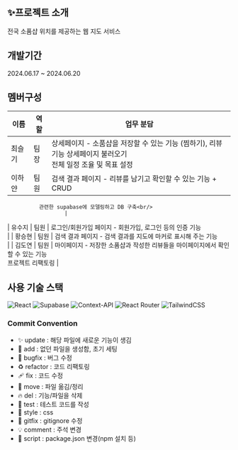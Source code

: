 ## ✨프로젝트 소개

전국 소품샵 위치를 제공하는 웹 지도 서비스

## 개발기간
2024.06.17 ~ 2024.06.20

## 멤버구성
| 이름   | 역할 | 업무 분담                                                                   |
| ------ | ---- | --------------------------------------------------------------------------- |
| 최슬기 | 팀장 | 상세페이지 - 소품샵을 저장할 수 있는 기능 (찜하기), 리뷰기능 상세페이지 불러오기<br/>전체 일정 조율 및 목표 설정                           |
|이하얀  | 팀원 | 검색 결과 페이지 - 리뷰를 남기고 확인할 수 있는 기능 + CRUD
              관련한 supabase에 모델링하고 DB 구축<br/>
                      |
| 유수지 | 팀원 | 로그인/회원가입 페이지 - 회원가입, 로그인 등의 인증 기능 <br/> |
| 황승현 | 팀원 | 검색 결과 페이지 - 검색 결과를 지도에 마커로 표시해 주는 기능
 <br/>                               |
| 김도연 | 팀원 | 마이페이지 - 저장한 소품샵과 작성한 리뷰들을 마이페이지에서 확인할 수 있는 기능
 <br/> 프로젝트 리팩토링 |
## 사용 기술 스택
![React](https://img.shields.io/badge/react-%2320232a.svg?style=for-the-badge&logo=react&logoColor=%2361DAFB)
![Supabase](https://img.shields.io/badge/Supabase-3ECF8E?style=for-the-badge&logo=supabase&logoColor=white)
![Context-API](https://img.shields.io/badge/Context--Api-000000?style=for-the-badge&logo=react)
![React Router](https://img.shields.io/badge/React_Router-CA4245?style=for-the-badge&logo=react-router&logoColor=white)
![TailwindCSS](https://img.shields.io/badge/tailwindcss-%2338B2AC.svg?style=for-the-badge&logo=tailwind-css&logoColor=white)


### Commit Convention

- ✨ update : 해당 파일에 새로운 기능이 생김
- 🎉 add : 없던 파일을 생성함, 초기 세팅
- 🐛 bugfix : 버그 수정
- ♻️ refactor : 코드 리팩토링
- 🩹 fix : 코드 수정
- 🚚 move : 파일 옮김/정리
- 🔥 del : 기능/파일을 삭제
- 🍻 test : 테스트 코드를 작성
- 💄 style : css
- 🙈 gitfix : gitignore 수정
- 💡 comment : 주석 변경
- 🔨 script : package.json 변경(npm 설치 등)
